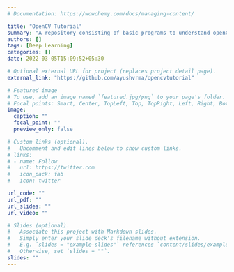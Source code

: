 ```yaml
---
# Documentation: https://wowchemy.com/docs/managing-content/

title: "OpenCV Tutorial"
summary: "A repository consisting of basic programs to understand openCV concepts and various modules"
authors: []
tags: [Deep Learning]
categories: []
date: 2022-03-05T15:09:52+05:30

# Optional external URL for project (replaces project detail page).
external_link: "https://github.com/ayushvrma/opencvtutorial"

# Featured image
# To use, add an image named `featured.jpg/png` to your page's folder.
# Focal points: Smart, Center, TopLeft, Top, TopRight, Left, Right, BottomLeft, Bottom, BottomRight.
image:
  caption: ""
  focal_point: ""
  preview_only: false

# Custom links (optional).
#   Uncomment and edit lines below to show custom links.
# links:
# - name: Follow
#   url: https://twitter.com
#   icon_pack: fab
#   icon: twitter

url_code: ""
url_pdf: ""
url_slides: ""
url_video: ""

# Slides (optional).
#   Associate this project with Markdown slides.
#   Simply enter your slide deck's filename without extension.
#   E.g. `slides = "example-slides"` references `content/slides/example-slides.md`.
#   Otherwise, set `slides = ""`.
slides: ""
---
```

